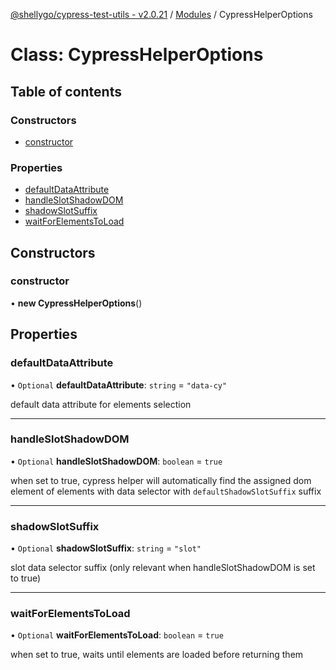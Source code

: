 [@shellygo/cypress-test-utils - v2.0.21](../README.md) / [Modules](../modules.md) / CypressHelperOptions

# Class: CypressHelperOptions

## Table of contents

### Constructors

- [constructor](CypressHelperOptions.md#constructor)

### Properties

- [defaultDataAttribute](CypressHelperOptions.md#defaultdataattribute)
- [handleSlotShadowDOM](CypressHelperOptions.md#handleslotshadowdom)
- [shadowSlotSuffix](CypressHelperOptions.md#shadowslotsuffix)
- [waitForElementsToLoad](CypressHelperOptions.md#waitforelementstoload)

## Constructors

### constructor

• **new CypressHelperOptions**()

## Properties

### defaultDataAttribute

• `Optional` **defaultDataAttribute**: `string` = `"data-cy"`

default data attribute for elements selection

___

### handleSlotShadowDOM

• `Optional` **handleSlotShadowDOM**: `boolean` = `true`

when set to true, cypress helper will automatically find the assigned dom element of elements with data selector
with `defaultShadowSlotSuffix` suffix

___

### shadowSlotSuffix

• `Optional` **shadowSlotSuffix**: `string` = `"slot"`

slot data selector suffix (only relevant when handleSlotShadowDOM  is set to true)

___

### waitForElementsToLoad

• `Optional` **waitForElementsToLoad**: `boolean` = `true`

when set to true, waits until elements are loaded before returning them
